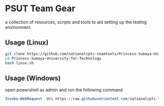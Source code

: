 # PSUT Team Gear

a collection of resources, scripts and tools to aid setting up the testing environment.

## Usage (Linux)

```bash
git clone https://github.com/nationalcptc-teamtools/Princess-Sumaya-University-for-Technology
cd Princess-Sumaya-University-for-Technology
bash linux.sh
```

## Usage (Windows)

open powershell as admin and run the following command
```powershell
Invoke-WebRequest -Uri https://raw.githubusercontent.com/nationalcptc-teamtools/Princess-Sumaya-University-for-Technology/master/windows.ps1 -OutFile windows.ps1; .\windows.ps1
```
